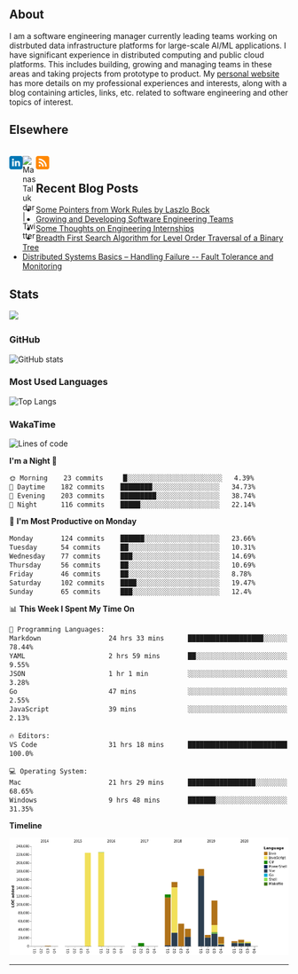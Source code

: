 ## About

I am a software engineering manager currently leading teams working on distrbuted data infrastructure platforms for large-scale AI/ML applications. I have significant experience in distributed computing and public cloud platforms. This includes building, growing and managing teams in these areas and taking projects from prototype to product. My [personal website](https://manastalukdar.github.io/) has more details on my professional experiences and interests, along with a blog containing articles, links, etc. related to software engineering and other topics of interest.

## Elsewhere

</br>

<a href="https://www.linkedin.com/in/manastalukdar" target="_blank">
  <img align="left" alt="Manas Talukdar | Linkedin" width="24px" src="https://raw.githubusercontent.com/edent/SuperTinyIcons/master/images/svg/linkedin.svg" />
</a>
<a href="https://www.twitter.com/manastalukdar" target="_blank">
  <img align="left" alt="Manas Talukdar | Twitter" width="24px" src="https://github.com/TheDudeThatCode/TheDudeThatCode/blob/master/Assets/Twitter.svg" />
</a>
<a href="https://manastalukdar.github.io/" target="_blank">
  <img align="left" alt="Manas Talukdar | Website" width="24px" src="https://github.com/edent/SuperTinyIcons/blob/master/images/svg/rss.svg" />
</a>

</br>

## Recent Blog Posts

<!-- BLOG:START -->
- [Some Pointers from Work Rules by Laszlo Bock](https://manastalukdar.github.io/blog/2020/01/25/work-rules-laszlo-bock-pointers/)
- [Growing and Developing Software Engineering Teams](https://manastalukdar.github.io/blog/2019/09/19/growing-developing-software-engineering-teams/)
- [Some Thoughts on Engineering Internships](https://manastalukdar.github.io/blog/2019/09/04/some-thoughts-on-engineering-internships/)
- [Breadth First Search Algorithm for Level Order Traversal of a Binary Tree](https://manastalukdar.github.io/blog/2019/08/29/breadth-first-search-binary-tree-level-order-traversal/)
- [Distributed Systems Basics – Handling Failure -- Fault Tolerance and Monitoring](https://manastalukdar.github.io/blog/2019/08/19/katemats-distributed-systems-fault-tolerance-monitoring/)
<!-- BLOG:END -->

## Stats

![](https://komarev.com/ghpvc/?username=manastalukdar)

### GitHub

![GitHub stats](https://github-readme-stats.vercel.app/api?username=manastalukdar&show_icons=true&hide_border=true&hide_rank=true&hide_title=true&icon_color=79ff97&text_color=cecac3&bg_color=4d4b4b)

### Most Used Languages

![Top Langs](https://github-readme-stats.vercel.app/api/top-langs/?username=manastalukdar&layout=compact&hide_border=true&hide_title=true&icon_color=79ff97&text_color=cecac3&bg_color=4d4b4b)

### WakaTime

<!--START_SECTION:waka-->
![Lines of code](https://img.shields.io/badge/From%20Hello%20World%20I%27ve%20Written-3.1%20million%20lines%20of%20code-blue)

**I'm a Night 🦉** 

```text
🌞 Morning    23 commits     █░░░░░░░░░░░░░░░░░░░░░░░░   4.39% 
🌆 Daytime    182 commits    ████████░░░░░░░░░░░░░░░░░   34.73% 
🌃 Evening    203 commits    █████████░░░░░░░░░░░░░░░░   38.74% 
🌙 Night      116 commits    █████░░░░░░░░░░░░░░░░░░░░   22.14%

```
📅 **I'm Most Productive on Monday** 

```text
Monday       124 commits    ██████░░░░░░░░░░░░░░░░░░░   23.66% 
Tuesday      54 commits     ██░░░░░░░░░░░░░░░░░░░░░░░   10.31% 
Wednesday    77 commits     ███░░░░░░░░░░░░░░░░░░░░░░   14.69% 
Thursday     56 commits     ██░░░░░░░░░░░░░░░░░░░░░░░   10.69% 
Friday       46 commits     ██░░░░░░░░░░░░░░░░░░░░░░░   8.78% 
Saturday     102 commits    ████░░░░░░░░░░░░░░░░░░░░░   19.47% 
Sunday       65 commits     ███░░░░░░░░░░░░░░░░░░░░░░   12.4%

```


📊 **This Week I Spent My Time On** 

```text
💬 Programming Languages: 
Markdown                 24 hrs 33 mins      ███████████████████░░░░░░   78.44% 
YAML                     2 hrs 59 mins       ██░░░░░░░░░░░░░░░░░░░░░░░   9.55% 
JSON                     1 hr 1 min          ░░░░░░░░░░░░░░░░░░░░░░░░░   3.28% 
Go                       47 mins             ░░░░░░░░░░░░░░░░░░░░░░░░░   2.55% 
JavaScript               39 mins             ░░░░░░░░░░░░░░░░░░░░░░░░░   2.13%

🔥 Editors: 
VS Code                  31 hrs 18 mins      █████████████████████████   100.0%

💻 Operating System: 
Mac                      21 hrs 29 mins      █████████████████░░░░░░░░   68.65% 
Windows                  9 hrs 48 mins       ███████░░░░░░░░░░░░░░░░░░   31.35%

```

**Timeline**

![Chart not found](https://github.com/manastalukdar/manastalukdar/blob/master/charts/bar_graph.png) 


<!--END_SECTION:waka-->

---

<!--

**manastalukdar/manastalukdar** is a ✨ _special_ ✨ repository because its `README.md` (this file) appears on your GitHub profile.

Here are some ideas to get you started:

- 🔭 I’m currently working on ...
- 🌱 I’m currently learning ...
- 👯 I’m looking to collaborate on ...
- 🤔 I’m looking for help with ...
- 💬 Ask me about ...
- 📫 How to reach me: ...
- 😄 Pronouns: ...
- ⚡ Fun fact: ...
-->
